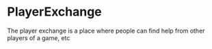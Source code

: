 # PlayerExchange

The player exchange is a place where people can find help from other players of a game, etc
